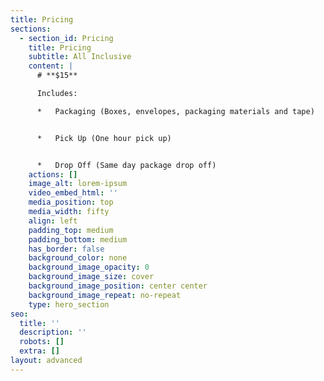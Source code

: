 ```yaml
---
title: Pricing
sections:
  - section_id: Pricing
    title: Pricing
    subtitle: All Inclusive
    content: |
      # **$15**

      Includes:

      *   Packaging (Boxes, envelopes, packaging materials and tape)


      *   Pick Up (One hour pick up)


      *   Drop Off (Same day package drop off)
    actions: []
    image_alt: lorem-ipsum
    video_embed_html: ''
    media_position: top
    media_width: fifty
    align: left
    padding_top: medium
    padding_bottom: medium
    has_border: false
    background_color: none
    background_image_opacity: 0
    background_image_size: cover
    background_image_position: center center
    background_image_repeat: no-repeat
    type: hero_section
seo:
  title: ''
  description: ''
  robots: []
  extra: []
layout: advanced
---
```

